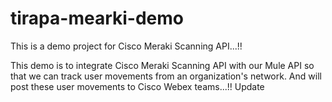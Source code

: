 # tirapa-mearki-demo
This is a demo project for Cisco Meraki Scanning API...!!

This demo is to integrate Cisco Meraki Scanning API with our Mule API so that we can track user movements from an organization's network. And will post these user movements to Cisco Webex teams...!!
Update
